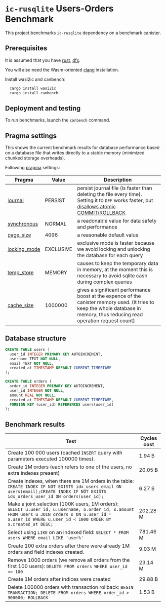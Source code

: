 # `ic-rusqlite` Users-Orders Benchmark

This project benchmarks `ic-rusqlite` dependency on a benchmark canister.

## Prerequisites

It is assumed that you have [rust](https://doc.rust-lang.org/book/ch01-01-installation.html), 
[dfx](https://internetcomputer.org/docs/current/developer-docs/setup/install/).

You will also need the Wasm-oriented [clang](https://github.com/WebAssembly/wasi-sdk/releases/) installation. 

Install wasi2ic and canbench:
```bash
  cargo install wasi2ic
  cargo install canbench
```


## Deployment and testing

To run benchmarks, launch the `canbench` command.

## Pragma settings

This shows the current benchmark results for database performance based on a database file that writes directly to a stable memory (minimized chunked storage overheads).

Following [pragma](https://sqlite.org/pragma.html) settings:

Pragma         | Value                   | Description
---------------|-------------------------|--------------
[journal](https://sqlite.org/pragma.html#pragma_journal_mode)        | PERSIST      | persist journal file (is faster than deleting the file every time). Setting it to `OFF` works faster, but [disallows atomic COMMIT/ROLLBACK](https://sqlite.org/pragma.html#pragma_journal_mode)
[synchronous](https://sqlite.org/pragma.html#synchronous)            | NORMAL       | a readonable value for data safety and performance
[page_size](https://sqlite.org/pragma.html#page_size)                | 4096         | a reasonable default value
[locking_mode](https://sqlite.org/pragma.html#locking_mode)          | EXCLUSIVE    | exclusive mode is faster because we avoid locking and unlocking the database for each query
[temp_store](https://sqlite.org/pragma.html#temp_store)              | MEMORY       | causes to keep the temporary data in memory, at the moment this is necessary to avoid sqlite cash during complex queries
[cache_size](https://sqlite.org/pragma.html#cache_size)              | 1000000      | gives a significant performance boost at the expence of the canister memory used. (It tries to keep the whole database in memory, thus reducing read operation request count)


## Database structure

``` sql
CREATE TABLE users (
  user_id INTEGER PRIMARY KEY AUTOINCREMENT,
  username TEXT NOT NULL,
  email TEXT NOT NULL,
  created_at TIMESTAMP DEFAULT CURRENT_TIMESTAMP
);

CREATE TABLE orders (
  order_id INTEGER PRIMARY KEY AUTOINCREMENT,
  user_id INTEGER NOT NULL,
  amount REAL NOT NULL,
  created_at TIMESTAMP DEFAULT CURRENT_TIMESTAMP,
  FOREIGN KEY (user_id) REFERENCES users(user_id)
);
```

## Benchmark results


Test                  | Cycles cost
----------------------|---------------
Create 100 000 users (cached `INSERT` query with parameters executed 100000 times). 	          | 1.94 B
Create 1M orders (each refers to one of the users, no extra indexes present)                    | 20.05 B
Create indexes, when there are 1M orders in the table: `CREATE INDEX IF NOT EXISTS idx_users_email ON users(email);CREATE INDEX IF NOT EXISTS idx_orders_user_id ON orders(user_id);`  | 6.27 B
Make a joint selection (100K users, 1M orders): `SELECT u.user_id, u.username, o.order_id, o.amount FROM users u JOIN orders o ON u.user_id = o.user_id WHERE u.user_id < 1000 ORDER BY o.created_at DESC;` | 202.28 M
Select using `LIKE` on an indexed field: `SELECT * FROM users WHERE email LIKE 'user%'`         |	781.46 M
Create 100 extra orders after there were already 1M orders and field indexes created.           |	9.03 M
Remove 1000 orders (we remove all orders from the first 100 users): `DELETE FROM orders WHERE user_id <= 100`                 | 23.14 M
Create 1M orders after indices were created                                                                                   | 29.88 B
Delete 100000 orders with transaction rollback: `BEGIN TRANSACTION; DELETE FROM orders WHERE order_id > 900000; ROLLBACK`     | 1.53 B

